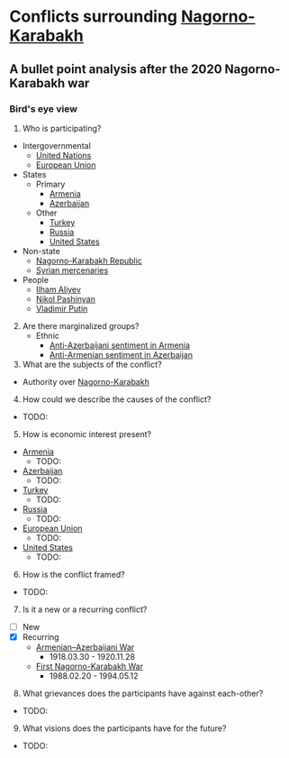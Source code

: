# Conflicts surrounding [Nagorno-Karabakh](https://en.wikipedia.org/wiki/Nagorno-Karabakh)

## A bullet point analysis after the 2020 Nagorno-Karabakh war

### Bird's eye view

1. Who is participating?
  - Intergovernmental
    - [United Nations](https://en.wikipedia.org/wiki/United_Nations)
    - [European Union](https://en.wikipedia.org/wiki/European_Union)
  - States
    - Primary
      - [Armenia](https://en.wikipedia.org/wiki/Armenia)
      - [Azerbaijan](https://en.wikipedia.org/wiki/Azerbaijan)
    - Other
      - [Turkey](https://en.wikipedia.org/wiki/Turkey)
      - [Russia](https://en.wikipedia.org/wiki/Russia)
      - [United States](https://en.wikipedia.org/wiki/United_States)
  - Non-state
    - [Nagorno-Karabakh Republic](https://en.wikipedia.org/wiki/Republic_of_Artsakh)
    - [Syrian mercenaries](./Participants/Syrian_mercenaries/)
  - People
    - [Ilham Aliyev](https://en.wikipedia.org/wiki/Ilham_Aliyev)
    - [Nikol Pashinyan](https://en.wikipedia.org/wiki/Nikol_Pashinyan)
    - [Vladimir Putin](https://en.wikipedia.org/wiki/Vladimir_Putin)
2. Are there marginalized groups?
    - Ethnic
      - [Anti-Azerbaijani sentiment in Armenia](https://en.wikipedia.org/wiki/Anti-Azerbaijani_sentiment_in_Armenia)
      - [Anti-Armenian sentiment in Azerbaijan](https://en.wikipedia.org/wiki/Anti-Armenian_sentiment_in_Azerbaijan)
3. What are the subjects of the conflict?
  - Authority over [Nagorno-Karabakh](https://en.wikipedia.org/wiki/Nagorno-Karabakh)
4. How could we describe the causes of the conflict?
  - TODO:
5. How is economic interest present?
  - [Armenia](https://en.wikipedia.org/wiki/Armenia)
    - TODO:
  - [Azerbaijan](https://en.wikipedia.org/wiki/Azerbaijan)
    - TODO:
  - [Turkey](https://en.wikipedia.org/wiki/Turkey)
    - TODO:
  - [Russia](https://en.wikipedia.org/wiki/Russia)
    - TODO:
  - [European Union](https://en.wikipedia.org/wiki/European_Union)
    - TODO:
  - [United States](https://en.wikipedia.org/wiki/United_States)
    - TODO:
6. How is the conflict framed?
  - TODO:
7. Is it a new or a recurring conflict?
  - [ ] New
  - [X] Recurring
    - [Armenian–Azerbaijani War](https://en.wikipedia.org/wiki/Armenian%E2%80%93Azerbaijani_War)
      - 1918.03.30 - 1920.11.28
    - [First Nagorno-Karabakh War](https://en.wikipedia.org/wiki/First_Nagorno-Karabakh_War)
      - 1988.02.20 - 1994.05.12
8. What grievances does the participants have against each-other?
  - TODO:
9. What visions does the participants have for the future?
  - TODO:
